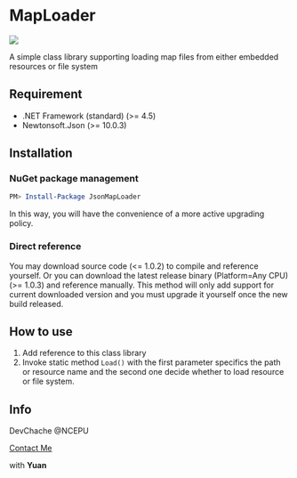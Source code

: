 # MapLoader

![](https://raw.githubusercontent.com/DevChache/MapLoader/master/JsonMapLoader/JsonMapLoader_icon_256x256.png)

A simple class library supporting loading map files from either embedded resources or file system

## Requirement
- .NET Framework (standard) (>= 4.5)
- Newtonsoft.Json (>= 10.0.3)

## Installation
### NuGet package management

```powershell
PM> Install-Package JsonMapLoader
```

In this way, you will have the convenience of a more active upgrading policy.

### Direct reference
You may download source code (<= 1.0.2) to compile and reference yourself. Or you can download the latest release binary (Platform=Any CPU) (>= 1.0.3) and reference manually. This method will only add support for current downloaded version and you must upgrade it yourself once the new build released.

## How to use
1. Add reference to this class library
2. Invoke static method `Load()` with the first parameter specifics the path or resource name and the second one decide whether to load resource or file system.

## Info
DevChache @NCEPU

[Contact Me](mailto://yangzd1996@outlook.com)

with **Yuan**
